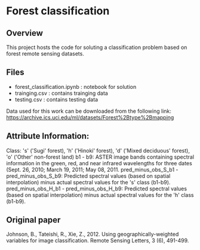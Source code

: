 # Forest classification

## Overview
This project hosts the code for soluting a classification problem based on forest remote sensing datasets.


## Files
- forest_classification.ipynb	: notebook for solution
- trainging.csv   : contains trainging data
- testing.csv   : contains testing data

Data used for this work can be downloaded from the following link: https://archive.ics.uci.edu/ml/datasets/Forest%2Btype%2Bmapping

## Attribute Information:
Class: 's' ('Sugi' forest), 'h' ('Hinoki' forest), 'd' ('Mixed deciduous' forest), 'o' ('Other' non-forest land)
b1 - b9: ASTER image bands containing spectral information in the green, red, and near infrared wavelengths for three dates (Sept. 26, 2010; March 19, 2011; May 08, 2011.
pred_minus_obs_S_b1 - pred_minus_obs_S_b9: Predicted spectral values (based on spatial interpolation) minus actual spectral values for the 's' class (b1-b9).
pred_minus_obs_H_b1 - pred_minus_obs_H_b9: Predicted spectral values (based on spatial interpolation) minus actual spectral values for the 'h' class (b1-b9).

## Original paper
Johnson, B., Tateishi, R., Xie, Z., 2012. Using geographically-weighted variables for image classification. Remote Sensing Letters, 3 (6), 491-499.